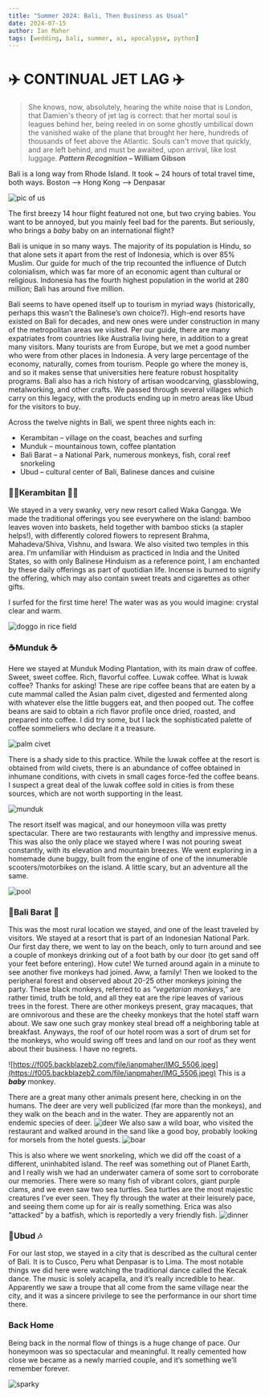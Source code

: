 ```yaml
---
title: "Summer 2024: Bali, Then Business as Usual"
date: 2024-07-15
author: Ian Maher
tags: [wedding, bali, summer, ai, apocalypse, python]
---
```


# ✈️ CONTINUAL JET LAG ✈️

> She knows, now, absolutely, hearing the white noise that is London, that Damien's theory of jet lag is correct: that her mortal soul is leagues behind her, being reeled in on some ghostly umbilical down the vanished wake of the plane that brought her here, hundreds of thousands of feet above the Atlantic. Souls can't move that quickly, and are left behind, and must be awaited, upon arrival, like lost luggage.
> **_Pattern Recognition_ – William Gibson**

Bali is a long way from Rhode Island. It took ~ 24 hours of total travel time, both ways. 
Boston --> Hong Kong --> Denpasar

![pic of us](https://f005.backblazeb2.com/file/ianpmaher/IMG_1941+(1).png)

The first breezy 14 hour flight featured not one, but two crying babies. You want to be annoyed, but you mainly feel bad for the parents. But seriously, who brings a *baby* baby on an international flight?

Bali is unique in so many ways. The majority of its population is Hindu, so that alone sets it apart from the rest of Indonesia, which is over 85% Muslim. Our guide for much of the trip recounted the influence of Dutch colonialism, which was far more of an economic agent than cultural or religious. Indonesia has the fourth highest population in the world at 280 million; Bali has around five million. 

Bali seems to have opened itself up to tourism in myriad ways (historically, perhaps this wasn’t the Balinese’s own choice?). High-end resorts have existed on Bali for decades, and new ones were under construction in many of the metropolitan areas we visited. Per our guide, there are many expatriates from countries like Australia living here, in addition to a great many visitors. Many tourists are from Europe, but we met a good number who were from other places in Indonesia. A very large percentage of the economy, naturally, comes from tourism. People go where the money is, and so it makes sense that universities here feature robust hospitality programs. Bali also has a rich history of artisan woodcarving, glassblowing, metalworking, and other crafts. We passed through several villages which carry on this legacy, with the products ending up in metro areas like Ubud for the visitors to buy. 

Across the twelve nights in Bali, we spent three nights each in:
* Kerambitan – village on the coast, beaches and surfing
* Munduk – mountainous town, coffee plantation
* Bali Barat – a National Park, numerous monkeys, fish, coral reef snorkeling
* Ubud – cultural center of Bali, Balinese dances and cuisine

### 🏄‍♂️Kerambitan 🏄‍♂️
We stayed in a very swanky, very new resort called Waka Gangga. We made the traditional offerings you see everywhere on the island: bamboo leaves woven into baskets, held together with bamboo sticks (a stapler helps!), with differently colored flowers to represent Brahma, Mahadeva/Shiva, Vishnu, and Iswara. We also visited two temples in this area. I’m unfamiliar with Hinduism as practiced in India and the United States, so with only Balinese Hinduism as a reference point, I am enchanted by these daily offerings as part of quotidian life. Incense is burned to signify the offering, which may also contain sweet treats and cigarettes as other gifts.

I surfed for the first time here! The water was as you would imagine: crystal clear and warm. 

![doggo in rice field](https://f005.backblazeb2.com/file/ianpmaher/IMG_5317.jpeg)

### ☕️Munduk ☕️
Here we stayed at Munduk Moding Plantation, with its main draw of coffee. Sweet, sweet coffee. Rich, flavorful coffee. Luwak coffee.
What is luwak coffee? Thanks for asking! These are ripe coffee beans that are eaten by a cute mammal called the Asian palm civet, digested and fermented along with whatever else the little buggers eat, and then pooped out. The coffee beans are said to obtain a rich flavor profile once dried, roasted, and prepared into coffee. I did try some, but I lack the sophisticated palette of coffee sommeliers who declare it a treasure. 

![palm civet](https://upload.wikimedia.org/wikipedia/commons/thumb/f/f7/Luwak.jpg/1280px-Luwak.jpg)

There is a shady side to this practice. While the luwak coffee at the resort is obtained from wild civets, there is an abundance of coffee obtained in inhumane conditions, with civets in small cages force-fed the coffee beans. I suspect a great deal of the luwak coffee sold in cities is from these sources, which are not worth supporting in the least. 

![munduk](https://f005.backblazeb2.com/file/ianpmaher/IMG_5643.jpeg)

The resort itself was magical, and our honeymoon villa was pretty spectacular. There are two restaurants with lengthy and impressive menus. This was also the only place we stayed where I was not pouring sweat constantly, with its elevation and mountain breezes. We went exploring in a homemade dune buggy, built from the engine of one of the innumerable scooters/motorbikes on the island. A little scary, but an adventure all the same. 

![pool](https://f005.backblazeb2.com/file/ianpmaher/IMG_5453.jpeg)

### 🦌Bali Barat 🐒
This was the most rural location we stayed, and one of the least traveled by visitors. We stayed at a resort that is part of an Indonesian National Park. Our first day there, we went to lay on the beach, only to turn around and see a couple of monkeys drinking out of a foot bath by our door (to get sand off your feet before entering). How cute!
We turned around again in a minute to see another five monkeys had joined. Aww, a family!
Then we looked to the peripheral forest and observed about 20-25 other monkeys joining the party. These black monkeys, referred to as *“vegetarian monkeys*,” are rather timid, truth be told, and all they eat are the ripe leaves of various trees in the forest. There are other monkeys present, gray macaques, that are omnivorous and these are the cheeky monkeys that the hotel staff warn about. We saw one such gray monkey steal bread off a neighboring table at breakfast. Anyways, the roof of our hotel room was a sort of drum set for the monkeys, who would swing off trees and land on our roof as they went about their business. I have no regrets. 

![https://f005.backblazeb2.com/file/ianpmaher/IMG_5506.jpeg](https://f005.backblazeb2.com/file/ianpmaher/IMG_5506.jpeg)
This is a ***baby*** monkey.

There are a great many other animals present here, checking in on the humans. The deer are very well publicized (far more than the monkeys), and they walk on the beach and in the water. They are apparently not an endemic species of deer. 
![deer](https://f005.backblazeb2.com/file/ianpmaher/IMG_5517.jpeg)
We also saw a wild boar, who visited the restaurant and walked around in the sand like a good boy, probably looking for morsels from the hotel guests. 
![boar](https://f005.backblazeb2.com/file/ianpmaher/IMG_5474.jpeg)

This is also where we went snorkeling, which we did off the coast of a different, uninhabited island. The reef was something out of Planet Earth, and I really wish we had an underwater camera of some sort to corroborate our memories. There were so many fish of vibrant colors, giant purple clams, and we even saw two sea turtles. Sea turtles are the most majestic creatures I’ve ever seen. They fly through the water at their leisurely pace, and seeing them come up for air is really something. Erica was also “attacked” by a batfish, which is reportedly a very friendly fish.
![dinner](https://f005.backblazeb2.com/file/ianpmaher/IMG_5545.jpeg)

### 🥙Ubud 🎶
For our last stop, we stayed in a city that is described as the cultural center of Bali. It is to Cusco, Peru what Denpasar is to Lima. The most notable things we did here were watching the traditional dance called the Kecak dance. The music is solely acapella, and it’s really incredible to hear. Apparently we saw a troupe that all come from the same village near the city, and it was a sincere privilege to see the performance in our short time there.

### Back Home
Being back in the normal flow of things is a huge change of pace. Our honeymoon was so spectacular and meaningful. It really cemented how close we became as a newly married couple, and it’s something we’ll remember forever. 

![sparky](https://f005.backblazeb2.com/file/ianpmaher/IMG_5696.jpeg)